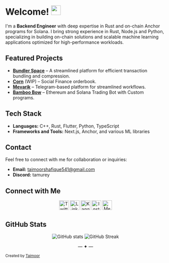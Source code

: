 # Welcome! <img src="https://raw.githubusercontent.com/MartinHeinz/MartinHeinz/master/wave.gif" width="30px">

I'm a **Backend Engineer** with deep expertise in Rust and on-chain Anchor programs for Solana. I bring strong experience in Rust, Node.js and Python, specializing in building on-chain solutions and scalable machine learning applications optimized for high-performance workloads.

## Featured Projects

- **[Bundler Space](https://bundler.space)** – A streamlined platform for efficient transaction bundling and compression.
- **[Corn](https://corn.ag)** (WIP) – Social Finance orderbook.
- **[Mevarik](https://mevarik.com)** – Telegram-based platform for streamlined workflows.
- **[Bamboo Bow](https://t.me/bamboobow_bot)** – Ethereum and Solana Trading Bot with Custom programs.

## Tech Stack
- **Languages:** C++, Rust, Flutter, Python, TypeScript
- **Frameworks and Tools:** Next.js, Anchor, and various ML libraries

## Contact
Feel free to connect with me for collaboration or inquiries:
- **Email:** taimoorshafique541@gmail.com
- **Discord:** tamurey

## Connect with Me

<p align="center">
  <a href="https://twitter.com/taimurey" target="blank"><img src="https://cdn.jsdelivr.net/npm/simple-icons@3.0.1/icons/twitter.svg" alt="Twitter" height="30" width="30" /></a>
  <a href="https://www.linkedin.com/in/taimoormoonitee/" target="blank"><img src="https://cdn.jsdelivr.net/npm/simple-icons@3.0.1/icons/linkedin.svg" alt="LinkedIn" height="30" width="30" /></a>
  <a href="https://www.kaggle.com/taimoorshafique" target="blank"><img src="https://cdn.jsdelivr.net/npm/simple-icons@3.0.1/icons/kaggle.svg" alt="Kaggle" height="30" width="30" /></a>
  <a href="https://www.instagram.com/taimurey/" target="blank"><img src="https://cdn.jsdelivr.net/npm/simple-icons@3.0.1/icons/instagram.svg" alt="Instagram" height="30" width="30" /></a>
  <a href="https://taimurey.medium.com" target="blank"><img src="https://cdn.jsdelivr.net/npm/simple-icons@3.0.1/icons/medium.svg" alt="Medium" height="30" width="30" /></a>
</p>

## GitHub Stats
<p align="center">
  <img src="https://github-readme-stats.vercel.app/api?username=taimurey&show_icons=true" alt="GitHub stats" />
  <img src="https://github-readme-streak-stats.herokuapp.com/?user=taimurey" alt="GitHub Streak" />
</p>

<p align="center">— ✦ —</p>

<sub>Created by [Taimoor](https://github.com/taimurey)</sub>

